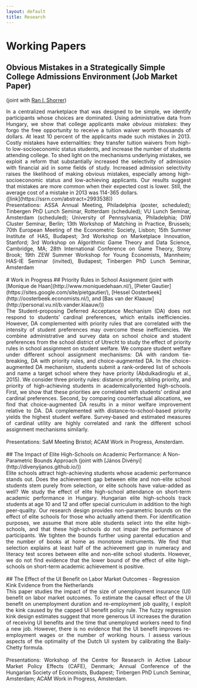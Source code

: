 ```yaml
---
layout: default
title: Research
---
```


# Working Papers
## Obvious Mistakes in a Strategically Simple College Admissions Environment (Job Market Paper)
(joint with [Ran I. Shorrer](http://rshorrer.weebly.com/))

<div style="text-align: justify"> In a centralized marketplace that was designed to be simple, we identify participants whose choices are dominated. Using administrative data from Hungary, we show that college applicants make <i>obvious mistakes</i>: they forgo the free opportunity to receive a tuition waiver worth thousands of dollars. At least 10 percent of the applicants made such mistakes in 2013. Costly mistakes have externalities: they transfer tuition waivers from high- to low-socioeconomic status students, and increase the number of students attending college. To shed light on the mechanisms underlying mistakes, we exploit a reform that substantially increased the selectivity of admission with financial aid in some fields of study. Increased admission selectivity raises the likelihood of making obvious mistakes, especially among high-socioeconomic status and low-achieving applicants. Our results suggest that mistakes are more common when their expected cost is lower. Still, the average cost of a mistake in 2013 was 114-365 dollars. </div> ([link](https://ssrn.com/abstract=2993538)) 
<br>
<div style="text-align: justify"> Presentations: ASSA Annual Meeting, Philadelphia (poster, scheduled); Tinbergen PhD Lunch Seminar, Rotterdam (scheduled); VU Lunch Seminar, Amsterdam (scheduled); University of Pennsylvania, Philadelphia; DIW Cluster Seminar, Berlin; 13th Workshop of Matching in Practice, Brussels; 70th European Meeting of the Econometric Society, Lisbon; 15th Summer Institute of HAS, Budapest; 3rd Workshop on Marketplace Innovation, Stanford; 3rd Workshop on Algorithmic Game Theory and Data Science, Cambridge, MA; 28th International Conference on Game Theory, Stony Brook; 19th ZEW Summer Workshop for Young Economists, Mannheim; HAS-IE Seminar (invited), Budapest; Tinbergen PhD Lunch Seminar, Amsterdam </div>
<br>
# Work in Progress
## Priority Rules in School Assignment
(joint with [Monique de Haan](http://www.moniquedehaan.nl/), [Pieter Gautier](https://sites.google.com/site/pietgautier/), [Hessel Oosterbeek](http://oosterbeek.economists.nl/), and [Bas van der Klaauw](http://personal.vu.nl/b.vander.klaauw/))
<br>

<div style="text-align: justify"> The Student-proposing Deferred Acceptance Mechanism (DA) does not respond to students’ cardinal preferences, which entails inefficiencies. However, DA complemented with priority rules that are correlated with the intensity of student preferences may overcome these inefficiencies. We combine administrative and survey data on school choice and student preferences from the school district of Utrecht to study the effect of priority rules in school assignment on student welfare. We compare student welfare under different school assignment mechanisms: DA with random tie-breaking, DA with priority rules, and choice-augmented DA. In the choice-augmented DA mechanism, students submit a rank-ordered list of schools and name a target school where they have priority (Abdulkadiroglu et al., 2015). We consider three priority rules: distance priority, sibling priority, and priority of high-achieving students in academicallyoriented high-schools. First, we show that these priorities are correlated with students’ ordinal and cardinal preferences. Second, by comparing counterfactual allocations, we find that choice-augmented DA results in a minor welfare improvement relative to DA. DA complemented with distance-to-school-based priority yields the highest student welfare. Survey-based and estimated measures of cardinal utility are highly correlated and rank the different school assignment mechanisms similarly. </div>
<br>
<div style="text-align: justify"> Presentations: SaM Meeting Bristol; ACAM Work in Progress, Amsterdam.  </div>
<br>
## The Impact of Elite High-Schools on Academic Performance: A Non-Parametric Bounds Approach
(joint with [János Divényi](http://divenyijanos.github.io/))

<div style="text-align: justify"> Elite schools attract high-achieving students whose academic performance stands out. Does the achievement gap between elite and non-elite school students stem purely from selection, or elite schools have value-added as well? We study the effect of elite high-school attendance on short-term academic performance in Hungary. Hungarian elite high-schools track students at age 10 and 12 and offer special curriculum in addition to the high peer-quality. Our research design provides non-parametric bounds on the effect of elite schools for those who actually attend them. For identification purposes, we assume that more able students select into the elite high-schools, and that these high-schools do not impair the performance of participants. We tighten the bounds further using parental education and the number of books at home as monotone instruments. We find that selection explains at least half of the achievement gap in numeracy and literacy test scores between elite and non-elite school students. However, we do not find evidence that the lower bound of the effect of elite high-schools on short-term academic achievement is positive. </div>
<br>
## The Effect of the UI Benefit on Labor Market Outcomes - Regression Kink Evidence from the Netherlands

<div style="text-align: justify">  This paper studies the impact of the size of unemployment insurance (UI) benefit on labor market outcomes. To estimate the causal effect of the UI benefit on unemployment duration and re-employment job quality, I exploit the kink caused by the capped UI benefit policy rule. The fuzzy regression kink design estimates suggest that more generous UI increases the duration of receiving UI benefits and the time that unemployed workers need to find a new job. However, there is no evidence that the UI benefit improves re-employment wages or the number of working hours. I assess various aspects of the optimality of the Dutch UI system by calibrating the Baily-Chetty formula. </div>
<br>
<div style="text-align: justify"> Presentations: Workshop of the Centre for Research in Active Labour Market Policy Effects (CAFE), Denmark; Annual Conference of the Hungarian Society of Economists, Budapest; Tinbergen PhD Lunch Seminar, Amsterdam; ACAM Work in Progress, Amsterdam. </div>


